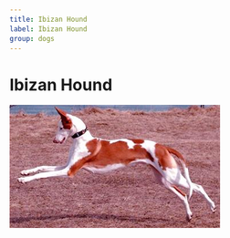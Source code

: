 ```yaml
---
title: Ibizan Hound
label: Ibizan Hound
group: dogs
---
```


# Ibizan Hound

![Ibizan Hound](/assets/images/Ibizan_hound/image.jpg "Ibizan Hound")